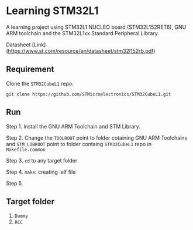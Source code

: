 # Learning STM32L1 

A learning project using STM32L1 NUCLEO board (STM32L152RET6), GNU ARM toolchain and the STM32L1xx Standard Peripheral Library.

Datasheet [Link] (https://www.st.com/resource/en/datasheet/stm32l152rb.pdf)
## Requirement

Clone the `STM32CubeL1` repo: 

`git clone https://github.com/STMicroelectronics/STM32CubeL1.git`


## Run

Step 1. Install the GNU ARM Toolchain and STM Library.

Step 2. Change the `TOOLROOT` point to folder cotaining GNU ARM Toolchains and `STM_LIBROOT` point to folder containg `STM32CubeL1` repo in `Makefile.common`

Step 3. `cd` to any target folder

Step 4. `make`: creating .elf file

Step 5. 

## Target folder

1. `Dummy`
2. `RCC`
